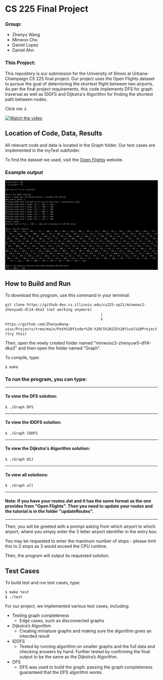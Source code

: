 # CS 225 Final Project

### Group:

* Zhenyu Wang
* Minwoo Cho
* Daniel Lopez
* Daniel Ahn

### This Project:

This repository is our submission for the University of Illinois at Urbana-Champaign CS 225 final project. Our project uses the Open Flights dataset to pursue the goal of determining the shortest flight between two airports. As per the final project requirements, this code implements DFS for graph traversal as well as IDDFS and Dijkstra's Algorithm for finding the shortest path between nodes. 

Click me &darr;

[![Watch the video](https://img.youtube.com/vi/J0u2yzH9kK0/hqdefault.jpg)](https://www.youtube.com/watch?v=J0u2yzH9kK0)

## Location of Code, Data, Results

All relevant code and data is located in the Graph folder. Our test cases are implemented in the myTest subfolder. 

To find the dataset we used, visit the [Open Flights](https://openflights.org/data.html) website.

### Example output

![alt text](./Example_output_all.jpg)


## How to Build and Run

To download this program, use this command in your terminal:

````
git clone https://github-dev.cs.illinois.edu/cs225-sp21/minwooc2-zhenyuw5-dl14-dka3 (not working anymore)
                                            |
                                            V
https://github.com/ZhenyuWang-uiuc/Projects/tree/main/Path%20finder%20-%20CS%20225%20final%20Project (try this)
````

Then, open the newly created folder named "minwooc2-zhenyuw5-dl14-dka3" and then open the folder named "Graph".

To compile, type:

```
$ make
```
### To run the program, you can type:
---
#### To view the DFS solution: 
```
$ ./Graph DFS
```
---
#### To view the IDDFS solution:
```
$ ./Graph IDDFS
```
---
#### To view the Dijkstra's Algorithm solution:

```
$ ./Graph DIJ
```
---
#### To view all solutions:
```
$ ./Graph all
```
---
#### Note: If you have your routes.dat and it has the same format as the one provides from "Open Flights". Then you need to update your routes and the tutorial is in the folder "updateRoutes".
---

Then, you will be greeted with a prompt asking from which airport to which airport, where you simply enter the 3 letter airport identifier in the entry box. 

You may be requested to enter the maximum number of stops - please limit this to 2 stops as 3 would exceed the CPU runtime.

Then, the program will output its requested solution.

## Test Cases

To build test and run test cases, type:
```
$ make test
$ ./test
```
For our project, we implemented various test cases, including:

* Testing graph completeness
  * Edge cases, such as disconnected graphs
* Dijkstra’s Algorithm
  * Creating miniature graphs and making sure the algorithm gives an intended result
* IDDFS
  * Tested by running algorithm on smaller graphs and the full data and checking answers by hand. Further tested by confirming the final output to be the same as the Dijkstra’s Algorithm.
* DFS
  * DFS was used to build the graph: passing the graph completeness guaranteed that the DFS algorithm works

